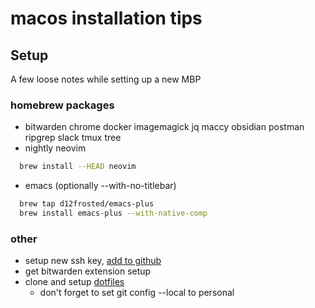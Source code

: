 # macos installation tips

## Setup

A few loose notes while setting up a new MBP

### homebrew packages

- bitwarden chrome docker imagemagick jq maccy obsidian postman ripgrep slack tmux tree
- nightly neovim
```sh
  brew install --HEAD neovim
```
- emacs (optionally --with-no-titlebar)
```sh
  brew tap d12frosted/emacs-plus
  brew install emacs-plus --with-native-comp
```

### other

- setup new ssh key, [add to github](https://github.com/settings/keys)
- get bitwarden extension setup
- clone and setup [dotfiles](https://github.com/andy2mrqz/.dotfiles)
  - don't forget to set git config --local to personal
